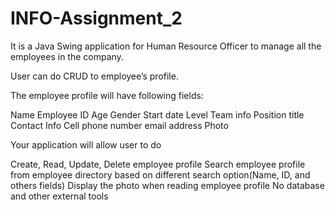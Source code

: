 # INFO-Assignment_2

It is a Java Swing application for Human Resource Officer to manage all the employees in the company.

User can do CRUD to employee’s profile.

The employee profile will have following fields:

Name
Employee ID
Age
Gender
Start date
Level
Team info
Position title
Contact Info
Cell phone number
email address
Photo
 

Your application will allow user to do

Create, Read, Update, Delete employee profile
Search employee profile from employee directory based on different search option(Name, ID, and others fields)
Display the photo when reading employee profile
No database and other external tools


